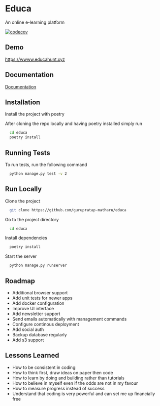 # Educa

An online e-learning platform

[![codecov](https://codecov.io/gh/gurupratap-matharu/educa/branch/master/graph/badge.svg?token=0O3sm8E5OU)](https://codecov.io/gh/gurupratap-matharu/educa)

## Demo

https://wwww.educahunt.xyz

## Documentation

[Documentation](https://gurupratap-matharu.github.io/educa/)

## Installation

Install the project with poetry

After cloning the repo locally and having poetry installed simply run

```bash
  cd educa
  poetry install
```

## Running Tests

To run tests, run the following command

```bash
  python manage.py test -v 2
```

## Run Locally

Clone the project

```bash
  git clone https://github.com/gurupratap-matharu/educa
```

Go to the project directory

```bash
  cd educa
```

Install dependencies

```bash
  poetry install
```

Start the server

```bash
  python manage.py runserver
```

## Roadmap

- Additional browser support
- Add unit tests for newer apps
- Add docker configuration
- Improve UI interface
- Add newsletter support
- Send emails automatically with management commands
- Configure continous deployment
- Add social auth
- Backup database regularly
- Add s3 support

## Lessons Learned

- How to be consistent in coding
- How to think first, draw ideas on paper then code
- How to learn by doing and building rather than tutorials
- How to believe in myself even if the odds are not in my favour
- How to measure progress instead of success
- Understand that coding is very powerful and can set me up financially free
